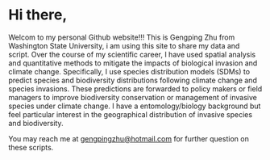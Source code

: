 
# Hi there,

Welcom to my personal Github website!!!
This is Gengping Zhu from Washington State University, i am using this site to share my data and script. 
Over the course of my scientific career, I have used spatial analysis and quantitative methods to mitigate the impacts of biological invasion and climate change. Specifically, I use species distribution models (SDMs) to predict species and biodiversity distributions following climate change and species invasions. These predictions are forwarded to policy makers or field managers to improve biodiversity conservation or management of invasive species under climate change. I have a entomology/biology background but feel particular interest in the geographical distribution of invasive species and biodiversity.

You may reach me at gengpingzhu@hotmail.com for further question on these scripts. 


